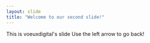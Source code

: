 ```yaml
---
layout: slide
title: "Welcome to our second slide!"
---
```

This is voeuxdigital's slide
Use the left arrow to go back!
